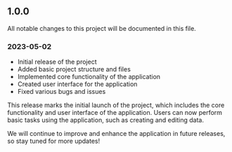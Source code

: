 ## 1.0.0

All notable changes to this project will be documented in this file.

### 2023-05-02

- Initial release of the project
- Added basic project structure and files
- Implemented core functionality of the application
- Created user interface for the application
- Fixed various bugs and issues

This release marks the initial launch of the project, which includes the core functionality and user interface of the application. Users can now perform basic tasks using the application, such as creating and editing data.

We will continue to improve and enhance the application in future releases, so stay tuned for more updates!

